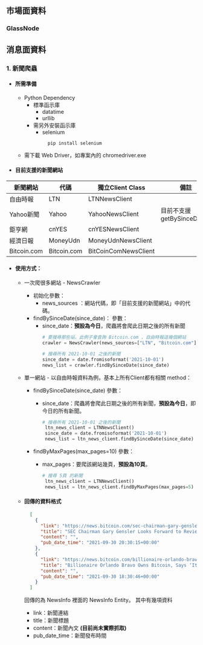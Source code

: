 ## 市場面資料
### GlassNode

## 消息面資料
### 1. 新聞爬蟲
  * #### 所需準備
    * Python Dependency
      * 標準函示庫
        * datatime
        * urllib
      * 需另外安裝函示庫
        * selenium
          ```shell
            pip install selenium
          ```
    * 需下載 Web Driver，如專案內的 chromedriver.exe

* #### 目前支援的新聞網站
|新聞網站| 代碼 |獨立Client Class|備註|
|--------|-----|----------|---------|
|自由時報 |LTN|LTNNewsClient||
|Yahoo新聞|Yahoo|YahooNewsClient|目前不支援 getBySinceDate()|
|鉅亨網|cnYES|cnYESNewsClient||
|經濟日報|MoneyUdn|MoneyUdnNewsClient||
|Bitcoin.com|Bitcoin.com|BitCoinComNewsClient||



* #### 使用方式：
  * 一次爬很多網站 - NewsCrawler
    * 初始化參數：
      * news_sources ：網站代碼，即「目前支援的新聞網站」中的代碼。
    * findBySinceDate(since_date)：
      參數：
      * since_date：**預設為今日**，爬蟲將會爬此日期之後的所有新聞
        ```Python
        # 要搜尋那些站，此例子會查詢 Bitcoin.com 、自由時報這幾個網站
        crawler = NewsCrawler(news_sources=["LTN", "Bitcoin.com"])

        # 搜尋所有 2021-10-01 之後的新聞
        since_date = date.fromisoformat('2021-10-01')
        news_list = crawler.findBySinceDate(since_date)
        ```

  * 單一網站 - 以自由時報資料為例，基本上所有Client都有相關 method：
    * findBySinceDate(since_date)
      參數：

      * since_date：爬蟲將會爬此日期之後的所有新聞，**預設為今日**，即今日的所有新聞。
        ```Python
        # 搜尋所有 2021-10-01 之後的新聞
         ltn_news_client = LTNNewsClient()
         since_date = date.fromisoformat('2021-10-01')
         news_list = ltn_news_client.findBySinceDate(since_date)
        ```
    * findByMaxPages(max_pages=10)
      參數：

      * max_pages：要爬該網站幾頁，**預設為10頁**。
        ```Python
        # 搜尋 5頁 的新聞
         ltn_news_client = LTNNewsClient()
         news_list = ltn_news_client.findByMaxPages(max_pages=5)
        ```

  * #### 回傳的資料格式
    ```json
      [
        {
          "link": "https://news.bitcoin.com/sec-chairman-gary-gensler-looks-forward-review-bitcoin-futures-etf-filings/",
          "title": "SEC Chairman Gary Gensler Looks Forward to Review of Bitcoin Futures ETF Filings",
          "content": "",
          "pub_date_time": "2021-09-30 20:30:15+00:00"
        },
        {
          "link": "https://news.bitcoin.com/billionaire-orlando-bravo-owns-bitcoin-it-will-increase-significantly-very-bullish/",
          "title": "Billionaire Orlando Bravo Owns Bitcoin, Says ‘It Will Increase Significantly, I’m Very Bullish’",
          "content": "",
          "pub_date_time": "2021-09-30 18:30:46+00:00"
        }
      ]
    ```
    回傳的為 NewsInfo 裡面的 NewsInfo Entity。
    其中有幾項資料
    * link：新聞連結
    * title：新聞標題
    * content：新聞內文 **(目前尚未實際抓取)**
    * pub_date_time：新聞發布時間
